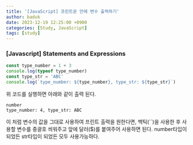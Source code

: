 ```yaml
---
title: '[JavaScript] 프린트문 안에 변수 출력하기'
author: baduk
date: 2023-12-19 12:25:00 +0900
categories: [Study, JavaScript]
tags: [study]
---
```

### [Javascript] Statements and Expressions
```javascript
const type_number = 1 + 3
console.log(typeof type_number)
const type_str = 'ABC'
console.log(`type_number: ${type_number}, type_str: ${type_str}`)
```

위 코드를 실행하면 아래와 같이 출력 된다.

```
number
type_number: 4, type_str: ABC
```
이 처럼 변수의 값을 그대로 사용하여 프린트 출력을 원한다면, 백틱(``)을 사용한 후 사용할 변수를 중괄호 씌워주고 앞에 달러($)를 붙여주어 사용하면 된다. number타입이 되었든 str타입이 되었든 모두 사용가능하다.